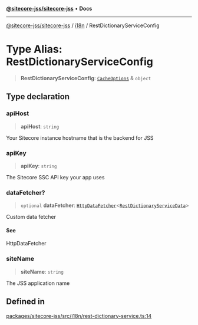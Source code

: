 [**@sitecore-jss/sitecore-jss**](../../README.md) • **Docs**

***

[@sitecore-jss/sitecore-jss](../../README.md) / [i18n](../README.md) / RestDictionaryServiceConfig

# Type Alias: RestDictionaryServiceConfig

> **RestDictionaryServiceConfig**: [`CacheOptions`](../../index/interfaces/CacheOptions.md) & `object`

## Type declaration

### apiHost

> **apiHost**: `string`

Your Sitecore instance hostname that is the backend for JSS

### apiKey

> **apiKey**: `string`

The Sitecore SSC API key your app uses

### dataFetcher?

> `optional` **dataFetcher**: [`HttpDataFetcher`](../../index/type-aliases/HttpDataFetcher.md)\<[`RestDictionaryServiceData`](RestDictionaryServiceData.md)\>

Custom data fetcher

#### See

HttpDataFetcher<T>

### siteName

> **siteName**: `string`

The JSS application name

## Defined in

[packages/sitecore-jss/src/i18n/rest-dictionary-service.ts:14](https://github.com/Sitecore/jss/blob/add785323e917338873098dc44b8af984c4e7c9a/packages/sitecore-jss/src/i18n/rest-dictionary-service.ts#L14)
